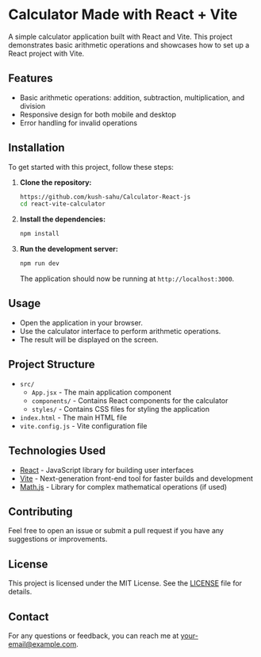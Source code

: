 # Calculator Made with React + Vite 

A simple calculator application built with React and Vite. This project demonstrates basic arithmetic operations and showcases how to set up a React project with Vite.

## Features

- Basic arithmetic operations: addition, subtraction, multiplication, and division
- Responsive design for both mobile and desktop
- Error handling for invalid operations

## Installation

To get started with this project, follow these steps:

1. **Clone the repository:**

    ```bash
   https://github.com/kush-sahu/Calculator-React-js
    cd react-vite-calculator
    ```

2. **Install the dependencies:**

    ```bash
    npm install
    ```

3. **Run the development server:**

    ```bash
    npm run dev
    ```

    The application should now be running at `http://localhost:3000`.

## Usage

- Open the application in your browser.
- Use the calculator interface to perform arithmetic operations.
- The result will be displayed on the screen.

## Project Structure

- `src/`
  - `App.jsx` - The main application component
  - `components/` - Contains React components for the calculator
  - `styles/` - Contains CSS files for styling the application
- `index.html` - The main HTML file
- `vite.config.js` - Vite configuration file

## Technologies Used

- [React](https://reactjs.org/) - JavaScript library for building user interfaces
- [Vite](https://vitejs.dev/) - Next-generation front-end tool for faster builds and development
- [Math.js](https://mathjs.org/) - Library for complex mathematical operations (if used)

## Contributing

Feel free to open an issue or submit a pull request if you have any suggestions or improvements.

## License

This project is licensed under the MIT License. See the [LICENSE](LICENSE) file for details.

## Contact

For any questions or feedback, you can reach me at [your-email@example.com](mailto:kushdev.com@gmail.com).

